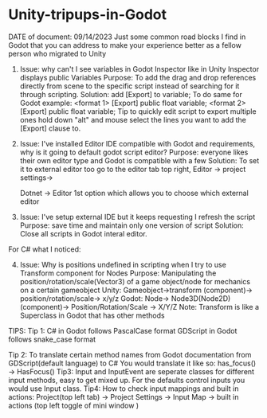# Unity-tripups-in-Godot


DATE of document: 09/14/2023
Just some common road blocks I find in Godot that you can address to make your experience better as a fellow person who migrated to Unity





1. Issue: why can't I see variables in Godot Inspector like in Unity Inspector displays public Variables
Purpose: To add the drag and drop references directly from scene to the specific script instead of searching for it through scripting.
Solution:
 add [Export] to variable;
To do same for Godot example:
<format 1>
	[Export]
	public float variable;
<format 2>
	[Export]	public float variable;
Tip	to quickly edit script to export multiple ones hold down "alt" and mouse select the lines you want to add the [Export] clause to. 
	
	
2. Issue: I've installed  Editor IDE compatible with Godot and requirements, why is it going to default godot script editor?
Purpose: everyone likes their own editor type and Godot is compatible with a few
Solution:
To set it to external editor too go to the editor tab top right,  <Top left Tab> Editor  -> project settings-> <section> Dotnet -> Editor
 1st option which allows you to choose which external editor 

3. Issue: I've setup external IDE but it keeps requesting I refresh the script
Purpose: save time and maintain only one version of script
Solution:
	Close all scripts in Godot interal editor.


For C# what I noticed:

4. Issue: Why is positions undefined in scripting when I try to use Transform component for Nodes
Purpose: Manipulating the position/rotation/scale(Vector3) of a game object/node for mechanics on a certain gameobject
Unity:
		Gameobject->transform (component)-> position/rotation/scale-> x/y/z
Godot:
		Node-> Node3D(Node2D) (component)-> Position/Rotation/Scale -> X/Y/Z
Note: Transform is like a Superclass in Godot that has other methods



TIPS:
Tip 1: 
C# in Godot follows PascalCase format 
GDScript in Godot follows snake_case  format

Tip 2:
To translate certain method names from Godot documentation from GDScript(default language) to C#
You would translate it like so:
has_focus() -> HasFocus()
Tip3: Input and InputEvent are seperate classes for different input methods, easy to get mixed up. 
For the defaults control inputs you would use Input class.
Tip4: 
How to check input mappings and built in actions: Project(top left tab) -> Project Settings -> Input Map -> built in actions (top left toggle of mini window )
